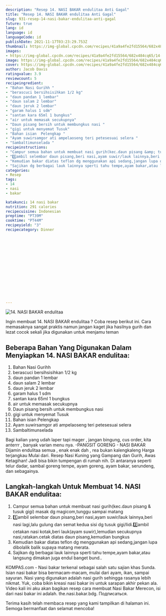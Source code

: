 ```yaml
---
description: "Resep 14. NASI BAKAR endulitaa Anti Gagal"
title: "Resep 14. NASI BAKAR endulitaa Anti Gagal"
slug: 931-resep-14-nasi-bakar-endulitaa-anti-gagal
future: true
lang: id
language: id
languageCode: id
publishDate: 2021-11-17T03:23:29.753Z 
thumbnail: https://img-global.cpcdn.com/recipes/41a9a4fe2fd15564/682x484cq65/14-nasi-bakar-endulitaa-foto-resep-utama.webp
images:
- https://img-global.cpcdn.com/recipes/41a9a4fe2fd15564/682x484cq65/14-nasi-bakar-endulitaa-foto-resep-utama.webp
image: https://img-global.cpcdn.com/recipes/41a9a4fe2fd15564/682x484cq65/14-nasi-bakar-endulitaa-foto-resep-utama.webp
cover: https://img-global.cpcdn.com/recipes/41a9a4fe2fd15564/682x484cq65/14-nasi-bakar-endulitaa-foto-resep-utama.webp
author: Jacob Davis
ratingvalue: 3.9
reviewcount: 5
recipeingredient:
- "Bahan Nasi Gurihh "
- "berascuci bersihsisihkan 1/2 kg"
- "daun pandan 1 lembar"
- "daun salam 2 lembar"
- "daun jeruk 2 lembar"
- "garam halus 1 sdm"
- "santan kara 65ml 1 bungkus"
- "air untuk memasak secukupnya"
- "Daun pisang bersih untuk membungkus nasi "
- "gigi untuk menyemat Tusuk"
- "Bahan isian  Pelengkap "
- "Ayam suwirsamgor ati ampelaoseng teri petesesuai selera "
- "Sambaltimunselada "
recipeinstructions:
- "Campur semua bahan untuk membuat nasi gurih(kec.daun pisang &amp; tusuk gigi) masak dg magicom,tunggu sampai matang"
- "1️⃣ambil selembar daun pisang,beri nasi,ayam suwir/lauk lainnya,beri nasi lagi,lalu gulung dan semat kedua sisi dg tusuk gigi/lidi.2️⃣ambil cetakan nasi kotak,beri lauk(ayam suwir),lemudian secukupnya nasi,ratakan.cetak diatas daun pisang,kemudian bungkus"
- "Kemudian bakar diatas teflon dg menggunakan api sedang,jangan lupa dibolalik balik supaya matang merata."
- "Sajikan dg berbagai lauk lainnya sperti tahu tempe,ayam bakar,atau langsung dimakan juga endul banget bund.."
categories:
- Resep
tags:
- 14
- nasi
- bakar

katakunci: 14 nasi bakar 
nutrition: 291 calories
recipecuisine: Indonesian
preptime: "PT39M"
cooktime: "PT44M"
recipeyield: "3"
recipecategory: Dinner


     
    
    
    
    
    
    
    
    
    
    
      
    
---
```



![14. NASI BAKAR endulitaa](https://img-global.cpcdn.com/recipes/41a9a4fe2fd15564/682x484cq65/14-nasi-bakar-endulitaa-foto-resep-utama.webp)

Ingin membuat 14. NASI BAKAR endulitaa ? Coba resep berikut ini. Cara memasaknya sangat praktis namun jangan kaget jika hasilnya gurih dan lezat cocok sekali jika digunakan untuk menjamu teman

<!--inarticleads1-->

## Beberapa Bahan Yang Digunakan Dalam Menyiapkan 14. NASI BAKAR endulitaa:

1. Bahan Nasi Gurihh 
1. berascuci bersihsisihkan 1/2 kg
1. daun pandan 1 lembar
1. daun salam 2 lembar
1. daun jeruk 2 lembar
1. garam halus 1 sdm
1. santan kara 65ml 1 bungkus
1. air untuk memasak secukupnya
1. Daun pisang bersih untuk membungkus nasi 
1. gigi untuk menyemat Tusuk
1. Bahan isian  Pelengkap 
1. Ayam suwirsamgor ati ampelaoseng teri petesesuai selera 
1. Sambaltimunselada 

Bagi kalian yang udah laper tapi mager , jangan bingung, cus order, kita anterrr , banyak varian menu nya. -PANGSIT GORENG - NASI BAKAR Dijamin endulitaa semua , enak enak dah , rea bukan kalengkaleng Harga terjangkau Mulai dari. Resep Nasi Kuning yang Gampang dan Gurih, Awas Ketagihan! Jadi bisa bikin tumpengan di rumah nih. Di antaranya seperti telur dadar, sambal goreng tempe, ayam goreng, ayam bakar, serundeng, dan sebagainya. 

<!--inarticleads2-->

## Langkah-langkah Untuk Membuat 14. NASI BAKAR endulitaa:

1. Campur semua bahan untuk membuat nasi gurih(kec.daun pisang &amp; tusuk gigi) masak dg magicom,tunggu sampai matang
1. 1️⃣ambil selembar daun pisang,beri nasi,ayam suwir/lauk lainnya,beri nasi lagi,lalu gulung dan semat kedua sisi dg tusuk gigi/lidi.2️⃣ambil cetakan nasi kotak,beri lauk(ayam suwir),lemudian secukupnya nasi,ratakan.cetak diatas daun pisang,kemudian bungkus
1. Kemudian bakar diatas teflon dg menggunakan api sedang,jangan lupa dibolalik balik supaya matang merata.
1. Sajikan dg berbagai lauk lainnya sperti tahu tempe,ayam bakar,atau langsung dimakan juga endul banget bund..


KOMPAS.com - Nasi bakar terkenal sebagai salah satu sajian khas Sunda. Isian nasi bakar bisa bermacam-macam, mulai dari ayam, ikan, sampai sayuran. Nasi yang digunakan adalah nasi gurih sehingga rasanya lebih nikmat. Yuk, coba bikin kreasi nasi bakar ini untuk sarapan akhir pekan ala. Video kali ini aku akan bagikan resep cara membuat Nasi Bakar Merecon, isi dari nasi bakar ini adalah. the.nasi.bakar.bdg. Подписаться. 

Terima kasih telah membaca resep yang kami tampilkan di halaman ini. Semoga bermanfaat dan selamat mencoba!
